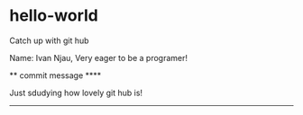 # hello-world
Catch up with git hub

Name:  Ivan Njau,
Very eager to be a programer!


** commit message ****

Just sdudying how lovely git hub is!

*************************************
